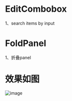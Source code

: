 # EditCombobox
1、search items by input <br/>

# FoldPanel
1、折叠panel <br/>

# 效果如图
![image](https://github.com/BigSteel/EditCombobox/blob/master/effect%202.gif)

